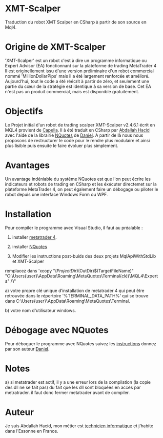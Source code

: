 # XMT-Scalper
Traduction du robot XMT Scalper en CSharp à partir de son source en Mql4.

# Origine de XMT-Scalper

'XMT-Scalper' est un robot c'est à dire un programme informatique ou Expert Advisor (EA) fonctionnant sur la plateforme de trading MetaTrader 4
Il est originellement issu d'une version préliminaire  d'un robot commercial nommé 'MillionDollarPips' mais il a été largement renforcée et amélioré.
Aujourd'hui, tout le code a été réécrit à partir de zéro, et seulement une partie du cœur de la stratégie est identique à sa version de base. 
Cet EA n'est pas un produit commercial, mais est disponible gratuitement.

# Objectifs

Le Projet initial  d'un robot de trading scalper XMT-Scalper v2.4.6.1 écrit en MQL4 provient de [Capella](http://www.worldwide-invest.org). 
Il à été traduit en CSharp par [Abdallah Hacid](ab.hacid@gmail.com) avec l'aide de la librairie [NQuotes](http://www.nquotes.net/) de [Daniel](support2@nquotes.net ).
A partir de là nous nous proposons de restructurer le code pour le rendre plus modulaire et ainsi plus lisible puis ensuite le faire évoluer plus 
simplement.

# Avantages
Un avantage indéniable du système NQuotes est que l'on peut écrire les indicateurs et robots de trading en CSharp et les éxécuter directemet
sur la plateforme MetaTrader 4, on peut également faire un débogage ou piloter le robot depuis une interface Windows Form ou WPF. 

# Installation

Pour compiler le programme avec Visual Studio, il faut au préalable :

1) installer [metatrader 4](http://www.metatrader4.com/).

2) installer [NQuotes](http://www.nquotes.net/installation)  

3) Modifier les instructions post-buids des deux projets MqlApiWithStdLib et XMT-Scalper
  
  remplacez dans 'xcopy "$(ProjectDir)$(OutDir)$(TargetFileName)" "C:\Users\{user}\AppData\Roaming\MetaQuotes\Terminal\{clé}\MQL4\Experts" /Y'

  a) votre propre clé unique d'installation de metatrader 4 qui peut être retrouvée dans le répertoire '%TERMINAL_DATA_PATH%' qui se trouve dans
  C:\Users\{user}\AppData\Roaming\MetaQuotes\Terminal\. 
  
  b) votre nom d'utilisateur windows.

 # Débogage avec NQuotes

  Pour déboguer le programme avec NQuotes suivez les [instructions](http://www.nquotes.net/expert-creation-tutorial) donnez par son auteur [Daniel](support2@nquotes.net ).

# Notes
  
  a) si metatrader est actif, il y a une erreur lors de la compilation (la copie des dll ne se fait pas) du fait que les dll sont bloquées en accès par metratrader.
  il faut donc fermer metatrader avant de compiler.

  
# Auteur
Je suis Abdallah Hacid, mon métier est [technicien informatique](http://www.dpaninfor.ovh) et j'habite dans l'Essonne en France.
